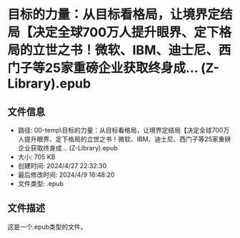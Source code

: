 ﻿# 目标的力量：从目标看格局，让境界定结局【决定全球700万人提升眼界、定下格局的立世之书！微软、IBM、迪士尼、西门子等25家重磅企业获取终身成... (Z-Library).epub

## 文件信息
- 路径: 00-temp\目标的力量：从目标看格局，让境界定结局【决定全球700万人提升眼界、定下格局的立世之书！微软、IBM、迪士尼、西门子等25家重磅企业获取终身成... (Z-Library).epub
- 大小: 705 KB
- 创建时间: 2024/4/27 22:32:30
- 最后修改时间: 2024/4/9 16:48:20
- 文件类型: .epub

## 文件描述
这是一个.epub类型的文件。

